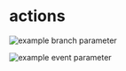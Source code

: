 # actions

![example branch parameter](https://github.com/github/docs/actions/workflows/main.yml/badge.svg?branch=main)

![example event parameter](github.com/pankaj-tayade/actions/actions/workflows/main.yml/badge.svg?event=push)
